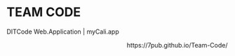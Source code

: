 # TEAM CODE
DITCode Web.Application | myCali.app

<div align="right">
<p></p>
<p>https://7pub.github.io/Team-Code/</p>
</div>
